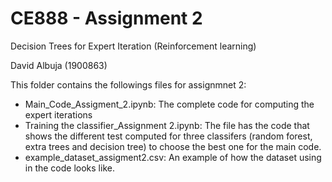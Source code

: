 # CE888 - Assignment 2
Decision Trees for Expert Iteration (Reinforcement learning)

David Albuja (1900863)

This folder contains the followings files for assignmnet 2:

* Main_Code_Assigment_2.ipynb: The complete code for computing the expert iterations
* Training the classifier_Assignment 2.ipynb: The file has the code that shows the different test computed for three classifers (random forest, extra trees and decision tree) to choose the best one for the main code.
* example_dataset_assigment2.csv: An example of how the dataset using in the code looks like.

